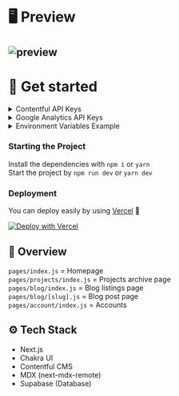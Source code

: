 # 🖥 Preview

## ![preview](https://i.imgur.com/SXsJ2sx.png)

# 🚀 Get started

<details>
<summary>Contentful API Keys</summary>
<p>
<br>
1. Create a <a href="https://www.contentful.com/sign-up/">Contentful</a> account <br>
2. Add a Community Space (It's free!)  <br>
3. Choose "I create content"  <br>
4. Go to content model and start to add content type  <br>

> 📌 In this portfolio website, it has 3 Content type which is:
>
> 1. BlogPosts
> 2. FeaturedProjects
> 3. Projects
>
> You must add this exact name since it's the ID that's used in the code.

5. Add the content type according to these fields: <br>

   ![](https://i.imgur.com/PhC2Quk.png)
   ![](https://i.imgur.com/OD1oWG2.png)
   ![](https://i.imgur.com/nIkloDk.png)

6. Go to settings -> API Keys -> Content Delivery / Preview tokens -> "Your space name"
   copy the Space ID and Content Delivery API access token <br>
7. Write them down, we will need them later.<br>
</p>
</details>

<details>
<summary>Google Analytics API Keys</summary>
<p>
<br>
  1. Create a <a href="https://analytics.google.com/">Google Analytics</a> account, in the <i>property settings</i> part, don't forget to <b>turn on Universal Analytics</b><br>
  2. After that, you'll see a code starting with <code>UA-</code> <br>
  3. Copy those code and write it down. We will need this later.<br>
  </p>
</details>

<details>
<summary>Environment Variables Example</summary>
  <image src="https://i.imgur.com/oSW1VT8.png"/>
</details>

### Starting the Project

Install the dependencies with `npm i` or `yarn`  
Start the project by `npm run dev` or `yarn dev`

### Deployment

You can deploy easily by using [Vercel](https://vercel.com/) 🎉

[![Deploy with Vercel](https://vercel.com/button)](<https://vercel.com/new/git/external?repository-url=https%3A%2F%2Fgithub.com%2Ftyger796%2Fportfolio&env=NEXT_PUBLIC_BASE_URL,CONTENTFUL_SPACE_ID,CONTENTFUL_ACCESS_TOKEN,NEXT_PUBLIC_UA_CODE&envDescription=API%20keys%20needed%20for%20the%20project%2C%20featuredproject%20and%20blog%20information&envLink=https%3A%2F%2Fgithub.com%2Ftyger796%2Fportfolio&project-name=portfolio&repo-name=portfolio&redirect-url=https%3A%2F%2Fgithub.com%2Ftyger796%2Fportfolio&demo-title=Example&demo-description=My%20personal%20portfolio%2C%20made%20with%20NextJS%2C%20Contentful%20CMS%2C%20and%20Chakra%20UI%20(%20%3D%EF%BC%BE%E2%97%8F%20%E2%8B%8F%20%E2%97%8F%EF%BC%BE%3D%20)&demo-url=https%3A%2F%2Fwww.tyger796.com%2F&demo-image=https%3A%2F%2Fi.imgur.com%2FSXsJ2sx.png>)

## 📌 Overview

`pages/index.js` = Homepage  
`pages/projects/index.js` = Projects archive page  
`pages/blog/index.js` = Blog listings page  
`pages/blog/[slug].js` = Blog post page  
`pages/account/index.js` = Accounts

## ⚙ Tech Stack

- Next.js
- Chakra UI
- Contentful CMS
- MDX (next-mdx-remote)
- Supabase (Database)

